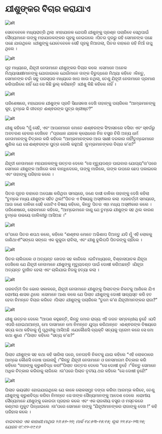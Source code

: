 # ଯୀଶୁଙ୍କର ବିଚାର କରାଯାଏ

![alt](https://cdn.door43.org/obs/jpg/360px/obs-en-39-01.jpg)

ସେତେବେଳେ ମଧ୍ୟରାତ୍ରି ଥିଲା ।ମହାଯାଜକ ଯେପରି ଯୀଶୁଙ୍କୁ ପ୍ରଶ୍ନ ପଚାରିବେ ସେଥିପାଇଁ ସୈନ୍ୟମାନେ ତାଙ୍କୁ ମହାଯାଜକଙ୍କର ଗୃହକୁ ନେଇଗଲେ ।ପିତର ଦୂରରୁ ରହି ସେମାନଙ୍କ ପଛେ ପଛେ ଯାଉଥିଲେ ।ଯୀଶୁଙ୍କୁ ଯେତେବେଳେ ସେହି ଗୃହକୁ ନିଆଗଲା, ପିତର ବାହାରେ ରହି ନିଆଁ ତାପୁ ଥିଲେ ।

![alt](https://cdn.door43.org/obs/jpg/360px/obs-en-39-02.jpg)

ଗୃହ ମଧ୍ୟରେ, ଯିହୂଦୀ ନେତାମାନେ ଯୀଶୁଙ୍କର ବିଚାର କଲେ ।ସେମାନେ ଅନେକ ମିଥ୍ୟାସାକ୍ଷୀମାନଙ୍କୁ ଯୋଗାଇଲେ ଯେଉଁମାନେ ତାଙ୍କ ବିରୁଦ୍ଧରେ ମିଥ୍ୟା କହିବେ ।କିନ୍ତୁ, ସେମାନଙ୍କ ଚର୍ଚ୍ଚା ସବୁ ପରସ୍ପର ମଧ୍ୟରେ ଖାପ ଖାଉ ନଥିଲା, ତେଣୁ ଯିହୂଦୀ ନେତାମାନେ ପ୍ରମାଣ କରିପାରିଲେ ନାହିଁ ଯେ ସେ କିଛି ଭୁଲ୍ କରିଛନ୍ତି ।ଯୀଶୁ କିଛି କହିଲେ ନାହିଁ ।

![alt](https://cdn.door43.org/obs/jpg/360px/obs-en-39-03.jpg)

ପରିଶେଷରେ, ମହାଯାଜକ ଯୀଶୁଙ୍କ ପ୍ରତି ସିଧାସଳଖ ଦେଖି ତାହାଙ୍କୁ ପଚାରିଲେ “ଆମ୍ଭମାନଙ୍କୁ କୁହ, ତୁମ୍ଭେ କି ଜୀବନ୍ତ ଈଶ୍ଵରଙ୍କ ପୁତ୍ର ଖ୍ରୀଷ୍ଟ?”

![alt](https://cdn.door43.org/obs/jpg/360px/obs-en-39-04.jpg)

ଯୀଶୁ କହିଲେ “ମୁଁ ସେହି, ଏବଂ ଆପଣମାନେ ମୋତେ ଈଶ୍ଵରଙ୍କ ସିଂହାସନରେ ବସିବା ଏବଂ ସ୍ଵର୍ଗରୁ ଅବତରଣ ହେବାର ଦେଖିବେ ।”ପ୍ରଧାନ ଯାଜକ କ୍ରୋଧରେ ନିଜ ବସ୍ତ୍ର ଚିରି ଅନ୍ୟ ଧର୍ମ ନେତାମାନଙ୍କୁ ଚିତ୍କାର କରି କହିଲେ “ଆମ୍ଭମାନଙ୍କର ଆଉ ସାକ୍ଷୀ ଦରକାର ନାହିଁ!ତୁମ୍ଭେମାନେ ଶୁଣିଲ ଯେ ସେ ଈଶ୍ଵରଙ୍କ ପୁତ୍ର ବୋଲି କହୁଅଛି ।ତୁମ୍ଭମାନଙ୍କର ବିଚାର କ’ଣ?”

![alt](https://cdn.door43.org/obs/jpg/360px/obs-en-39-05.jpg)

ଯିହୂଦୀ ନେତାମାନେ ମହଯାଜକଙ୍କୁ ଉତ୍ତର ଦେଲେ “ସେ ମୃତ୍ୟୁଦଣ୍ଡ ପାଇବାର ଯୋଗ୍ୟ”ତା’ପରେ ସେମାନେ ଯୀଶୁଙ୍କ ଆଖିରେ କନା ବାନ୍ଧିଦେଲେ, ତାଙ୍କୁ ମାରିଲେ, ତାଙ୍କ ଉପରେ ଛେପ ପକାଇଲେ ଏବଂ ତାହାଙ୍କୁ ପରିହାସ କଲେ ।

![alt](https://cdn.door43.org/obs/jpg/360px/obs-en-39-06.jpg)

ପିତର ଗୃହର ବାହାରେ ଅପେକ୍ଷା କରିଥିବା ସମୟରେ, ଜଣେ ଦାସୀ ବାଳିକା ତାହାଙ୍କୁ ଦେଖି କହିଲା “ତୁମ୍ଭେ ମଧ୍ୟ ଯୀଶୁଙ୍କ ସହିତ ଥିଲ!”ପିତର ଏ ବିଷୟକୁ ଅସ୍ଵୀକାର କଲା ।ପରବର୍ତ୍ତୀ ସମୟରେ, ଆଉ ଜଣେ ବାଳିକା ସେହି ଗୋଟିଏ ବିଷୟ କହିଲେ, କିନ୍ତୁ ପିତର ଏହା ମଧ୍ୟ ଅସ୍ଵୀକାର କଲେ ।ପରିଶେଷରେ, ଲୋକମାନେ କହିଲେ, “ଆମ୍ଭେମାନେ ଜାଣୁ ଯେ ତୁମ୍ଭେ ଯୀଶୁଙ୍କ ସହ ଥିଲ କାରଣ ତୁମ୍ଭେ ଉଭୟେ ଗାଲିଲୀରୁ ଆସିଅଛ ।”

![alt](https://cdn.door43.org/obs/jpg/360px/obs-en-39-07.jpg)

ତା’ପରେ ପିତର ଶପଥ କଲେ, କହିଲେ “ଈଶ୍ଵର ମୋତେ ଅଭିଶାପ ଦିଅନ୍ତୁ ଯଦି ମୁଁ ଏହି ଲୋକକୁ ଜାଣିଥାଏ!”ସଙ୍ଗେ ସଙ୍ଗେ ଏକ  କୁକୁଡା ରାବିଲା, ଏବଂ ଯୀଶୁ ବୁଲିପଡି ପିତରଙ୍କୁ ଚାହିଁଲେ ।

![alt](https://cdn.door43.org/obs/jpg/360px/obs-en-39-08.jpg)

ପିତର ଚାଲିଗଲେ ଓ ଅତ୍ୟନ୍ତ ଖେଦର ସହ କାନ୍ଦିଲେ ।ଇତିମଧ୍ୟରେ, ବିଶ୍ବାସଘାତକ ଯିହୂଦା ଦେଖିଲେ ଯେ ଯିହୂଦୀ ନେତାମାନେ ଯୀଶୁଙ୍କୁ ମୃତ୍ୟୁଦଣ୍ଡ ପାଇଁ ଦୋଷୀ କରିଅଛନ୍ତି ।ଯିହୂଦା ଅତ୍ୟନ୍ତ ଦୁଃଖିତ ହେଲା ଏବଂ ଚାଲିଯାଇ ନିଜକୁ ହତ୍ୟା କଲା ।

![alt](https://cdn.door43.org/obs/jpg/360px/obs-en-39-09.jpg)

ପରବର୍ତ୍ତୀ ଦିନ ଭୋର ସକାଳରେ, ଯିହୂଦୀ ନେତାମାନେ ଯୀଶୁଙ୍କୁ ପିଲାତଙ୍କ ନିକଟକୁ ଆଣିଲେ ଯିଏ ରୋମୀୟ ଶାସକ ଥିଲେ ।ସେମାନେ ଆଶା କଲେ ଯେ ପିଲାତ ଯୀଶୁଙ୍କୁ ଦୋଷୀ ସାବ୍ୟସ୍ତ କରି ହତ ହେବା ନିମନ୍ତେ ବିଚାର କରିବେ ।ପିଲାତ ଯୀଶୁଙ୍କୁ ପଚାରିଲେ “ତୁମେ କ’ଣ ଯିହୂଦୀମାନଙ୍କର ରାଜା?”

![alt](https://cdn.door43.org/obs/jpg/360px/obs-en-39-10.jpg)

ଯୀଶୁ ଉତ୍ତର ଦେଲେ “ଆପଣ କହୁଛନ୍ତି, କିନ୍ତୁ ମୋର ରାଜ୍ୟ ଏହି ଜଗତ ସମ୍ବନ୍ଧୀୟ ନୁହେଁ ।ଯଦି ଏପରି ହୋଇଥାଆନ୍ତା, ମୋ ଦାସମାନେ ମୋ ନିମନ୍ତେ ଯୁଦ୍ଧ କରିଥାନ୍ତେ ।ଈଶ୍ଵରଙ୍କ ବିଷୟରେ ସତ୍ୟ କଥା କହିବାକୁ ମୁଁ ପୃଥିବୀକୁ ଆସିଅଛି ।ଯେକୌଣସି ବ୍ୟକ୍ତି ସତ୍ୟକୁ ପ୍ରେମ କରେ ସେ ମୋ କଥା ଶୁଣେ ।”ପିଲାତ କହିଲେ “ସତ୍ୟ କ’ଣ?”

![alt](https://cdn.door43.org/obs/jpg/360px/obs-en-39-11.jpg)

ପିଲାତ ଯୀଶୁଙ୍କ ସହ କଥା କହି ସାରିଲା ପରେ, ଜନଗହଳି ନିକଟକୁ ଯାଇ କହିଲେ “ଏହି ଲୋକଠାରେ ଆମ୍ଭେ କୌଣସି ଦୋଷ ପାଉନାହୁଁ ।”କିନ୍ତୁ ଯିହୂଦୀ ନେତାମାନେ ଓ ଜନସମାଗମ ଚିତ୍କାର କରି କହିଲେ “ତାହାଙ୍କୁ କ୍ରୁଶବିଦ୍ଧ କର!”ପିଲାତ ଉତ୍ତର ଦେଲେ “ସେ ଦୋଷୀ ନୁହେଁ ।”କିନ୍ତୁ ସେମାନେ ଅଧିକ ଚିତ୍କାର କରିବାକୁ ଲାଗିଲେ ।ତା’ପରେ ପିଲାତ ତୃତୀୟ ଥର କହିଲେ “ସେ ଦୋଷୀ ନୁହେଁ!”

![alt](https://cdn.door43.org/obs/jpg/360px/obs-en-39-12.jpg)

ପିଲାତ ଭୟଭୀତ ହୋଇଯାଇଥିଲେ ଯେ କାଳେ ଲୋକସମୁହ ଦଙ୍ଗା କରିବା ଆରମ୍ଭ କରିବେ, ତେଣୁ ଯୀଶୁଙ୍କୁ କ୍ରୁଶବିଦ୍ଧ କରିବା ନିମନ୍ତେ ସେ ତାଙ୍କ ସୈନ୍ୟମାନଙ୍କୁ ଆଦେଶ ଦେଲେ ।ରୋମୀୟ ସୈନ୍ୟମାନେ ଯୀଶୁଙ୍କୁ କୋରଡା ପ୍ରହାର କଲେ ଏବଂ ଏକ ରାଜକୀୟ ବସ୍ତ୍ର ଓ ମସ୍ତକରେ କଣ୍ଟାର ମୁକୁଟ ପିନ୍ଧାଇଲେ ।ତା’ପରେ ସେମାନେ ତାଙ୍କୁ “ଯିହୂଦୀମାନଙ୍କର ରାଜାଙ୍କୁ ଦେଖ !” କହି ପରିହାସ କଲେ ।

_ବାଇବଲର ଏକ କାହାଣୀ:ମାଥିଉ ୨୬:୫୭-୨୭; ମାର୍କ ୧୪:୫୩-୧୫:୧୫; ଲୂକ ୨୨:୫୪-୨୩:୨୫; ଯୋହନ ୧୮:୧୨-୧୯:୧୬_